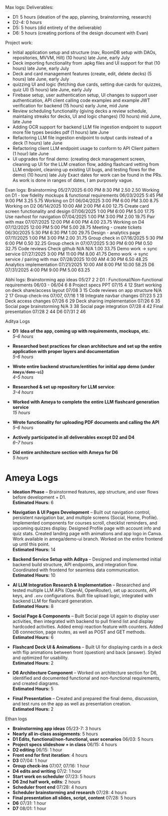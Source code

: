 Max logs:
Deliverables:
- D1: 5 hours (ideation of the app, planning, brainstorming, research)
- D2-4: 0 hours
- D5: 5 hours (did entirety of the deliverable)
- D6: 5 hours (creating portions of the design document with Evan)

Project work:
- Initial application setup and structure (nav, RoomDB setup with DAOs, repositories, MVVM, Hilt) (10 hours) late June, early July
- Deck importing functionality from .apkg files and UI support for that (10 hours) late June, early July
- Deck and card management features (create, edit, delete decks) (5 hours) late June, early July
- quizzing UI and logic (fetching due cards, setting due cards for quizzes, quiz UI) (5 hours) late June, early July
- Firebase setup, user authentication setup, UI changes to support user authentication, API client calling code examples and example JWT verification for backend (15 hours)  early June, mid June
- Review scheduling functionality (giving decks a review schedule, maintaing streaks for decks, UI and logic changes) (10 hours) mid June, late June
- Adding OCR support for backend LLM file ingestion endpoint to support more file types besides pdf (1 hours) late June
- Refactoring LLM file ingestion endpoint to output cards instead of a deck (1 hours) late June
- Refactoring client LLM endpoint usage to conform to API Client pattern (1 hour) late June
- UI upgrades for final demo: (creating deck management screen, cleaning up UI for the LLM creation flow, adding flashcard vetting from LLM endpoint, cleaning up existing UI bugs, and testing flows for the demo) (10 hours) late July
Exact dates for work can be found in the PRs. As work is done in ranges of dates, I am purposely vague.

Evan logs:
Brainstorming    05/27/2025    6:00 PM    8:30 PM    2.50    2.50
Working on D1 - low fidelity mockups & functional requirements    06/03/2025    5:45 PM    9:00 PM    3.25    5.75
Working on D1     06/04/2025    3:00 PM    6:00 PM    3.00    8.75
Working on D2    06/14/2025    10:00 AM    2:00 PM    4.00    12.75
Create card screen functionality and design    07/06/2025    1:00 PM    6:00 PM    5.00    17.75
Use navhost for navigation    07/04/2025    1:00 PM    3:00 PM    2.00    19.75
Pair with max    07/07/2025    12:00 PM    4:00 PM    4.00    23.75
Working on D4    07/12/2025    12:00 PM    5:00 PM    5.00    28.75
Meeting - create tickets    06/30/2025    5:30 PM    6:30 PM    1.00    29.75
Design - analytics page    07/11/2025    1:00 PM    3:00 PM    2.00    31.75
Group check in    07/16/2025    5:30 PM    6:00 PM    0.50    32.25
Group check in    07/07/2025    5:30 PM    6:00 PM    0.50    32.75
Code reviews    Check github    N/A    N/A    1.00    33.75
Demo work -> sync service    07/27/2025    3:00 PM    11:00 PM    8.00    41.75
Demo work  -> sync service / pairing with max    07/28/2025    10:00 AM    4:30 PM    6.50    48.25
Analytics implementation     07/21/2025    10:00 AM    8:00 PM    10.00    58.25
D6    07/31/2025    4:00 PM    9:00 PM    5.00    63.25

Abhi logs:
Brainstorming app ideas                          05/27            2       2
D1 : Functional/Non-functional requirements      06/03 - 06/04    6       8
Project specs PPT                                07/15            4       12
Start working on deck share/access layout        07/08            3       15
Code reviews on app structure                    N/A              2       17
Group check-ins                                  07/07, 07/16     1       18
Integrate navbar changes                         07/23            5       23
Deck access changes                              07/26            6       29
Deck sharing implementation                      07/26            6       35
Social page brainstorming                        N/A              3       38
Social page integration                          07/28            4       42
Final presentation                               07/28            2       44
D6                                               07/31            2       46

Aditya Logs
- **D1: Idea of the app, coming up with requirements, mockups, etc.**  
  *5–6 hours*  

- **Researched best practices for clean architecture and set up the entire application with proper layers and documentation**  
  *5–6 hours*  

- **Wrote entire backend structure/entities for initial app demo (under `Ameya/demo-ui`)**  
  *4–5 hours*  

- **Researched & set up repository for LLM service**:  
  *3-4 hours*  

- **Worked with Ameya to complete the entire LLM flashcard generation service**  
  *15 hours*

- **Wrote functionality for uploading PDF documents and calling the API**  
  *5–6 hours*  

- **Actively participated in all deliverables except D2 and D4**  
  *6–7 hours*  

- **Did entire architecture section with Ameya for D6**  
  *5 hours*  

# Ameya Logs

- **Ideation Phase** – Brainstormed features, app structure, and user flows before development + D1.  
  **Estimated Hours:** 6  

- **Navigation & UI Pages Development** – Built out navigation control, persistent navigation bar, and multiple screens (Social, Home, Profile). Implemented components for courses scroll, checklist reminders, and upcoming quizzes display. Designed Profile page with account info and quiz stats. Created landing page with animations and app logo in Canva. Work available in amega/demo-ui branch. Worked on the entire frontend up until this point.  
  **Estimated Hours:** 14  

- **Backend Service Setup with Aditya** – Designed and implemented initial backend build structure, API endpoints, and integration flow. Coordinated with frontend for seamless data communication.  
  **Estimated Hours:** 10  

- **AI LLM Integration Research & Implementation** – Researched and tested multiple LLM APIs (OpenAI, OpenRouter), set up accounts, API keys, and `.env` configurations. Built file upload logic, integrated with backend LLM for flashcard generation.  
  **Estimated Hours:** 8  

- **Social Page & Components** – Built Social page UI again to display user activities, then integrated with backend to pull friend list and display hardcoded activities. Added emoji reaction feature with counters. Added DB connection, page routes, as well as POST and GET methods.  
  **Estimated Hours:** 6  

- **Flashcard Deck UI & Animations** – Built UI for displaying cards in a deck with flip animations between front (question) and back (answer). Styled and optimized for usability.  
  **Estimated Hours:** 2  

- **D6 Architecture Component** – Worked on architecture section for D6, identified and documented functional and non-functional requirements, and created diagrams.  
  **Estimated Hours:** 5  

- **Final Presentation** – Created and prepared the final demo, discussion, and test runs on the app as well as presentation creation.  
  **Estimated Hours:** 2  

Ethan logs
- **Brainstorming app ideas** 05/23-7: 3 hours
- **Nearly all in-class assignments**: 5 hours
- **D1 Edits, functional/non-functional, user scenarios** 06/03: 5 hours
- **Project specs slideshow + in class** 06/15: 4 hours
- **D2 editing** 06/15: 1 hour
- **Front end for first iteration**: 4 hours
- **D3** 07/04: 1 hour
- **Group check-ins** 07/07, 07/16: 1 hour
- **D4 edits and writing** 07/2: 1 hour
- **Start work on scheduler** 07/23: 5 hours
- **D6 2nd half work, edits**: 2 hours
- **Scheduler front end** 07/28: 4 hours
- **Scheduler brainstorming and research** 07/28: 4 hours
- **Final presentation all slides, script, content** 07/28: 5 hours
- **D6** 07/31: 1 hour
- **D7** 08/01: 1 hour








